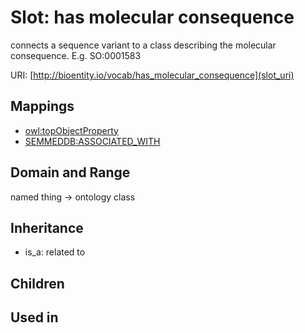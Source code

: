 # Slot: has molecular consequence


connects a sequence variant to a class describing the molecular consequence. E.g.  SO:0001583

URI: [http://bioentity.io/vocab/has_molecular_consequence](slot_uri)
## Mappings

 * [owl:topObjectProperty](http://purl.obolibrary.org/obo/owl_topObjectProperty)
 * [SEMMEDDB:ASSOCIATED_WITH](http://purl.obolibrary.org/obo/SEMMEDDB_ASSOCIATED_WITH)
## Domain and Range

named thing -> ontology class
## Inheritance

 *  is_a: related to
## Children

## Used in

